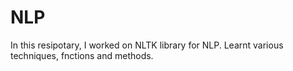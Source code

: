 # NLP
In this resipotary, I worked on NLTK library for NLP.
Learnt various techniques, fnctions and methods.
